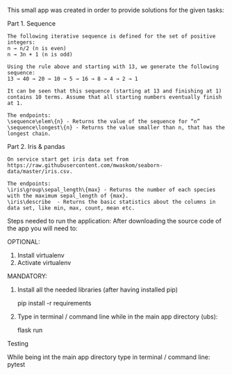 This small app was created in order to provide solutions for the given tasks:

Part 1. Sequence
    
    The following iterative sequence is defined for the set of positive integers:
    n → n/2 (n is even)
    n → 3n + 1 (n is odd)

    Using the rule above and starting with 13, we generate the following sequence:
    13 → 40 → 20 → 10 → 5 → 16 → 8 → 4 → 2 → 1

    It can be seen that this sequence (starting at 13 and finishing at 1) contains 10 terms. Assume that all starting numbers eventually finish at 1.

    The endpoints:
    \sequence\elem\{n} - Returns the value of the sequence for “n”
    \sequence\longest\{n} - Returns the value smaller than n, that has the longest chain.

Part 2. Iris & pandas
    
    On service start get iris data set from https://raw.githubusercontent.com/mwaskom/seaborn-data/master/iris.csv.
    
    The endpoints:
    \iris\group\sepal_length\{max} - Returns the number of each species with the maximum sepal_length of {max}.
    \iris\describe  - Returns the basic statistics about the columns in data set, like min, max, count, mean etc.

Steps needed to run the application:
After downloading the source code of the app you will need to:

OPTIONAL:
1. Install virtualenv
2. Activate virtualenv

MANDATORY:
1. Install all the needed libraries (after having installed pip)
    
    pip install -r requirements
3. Type in terminal / command line while in the main app directory (ubs):
    
    flask run

Testing

While being int the main app directory type in terminal / command line:
    pytest
